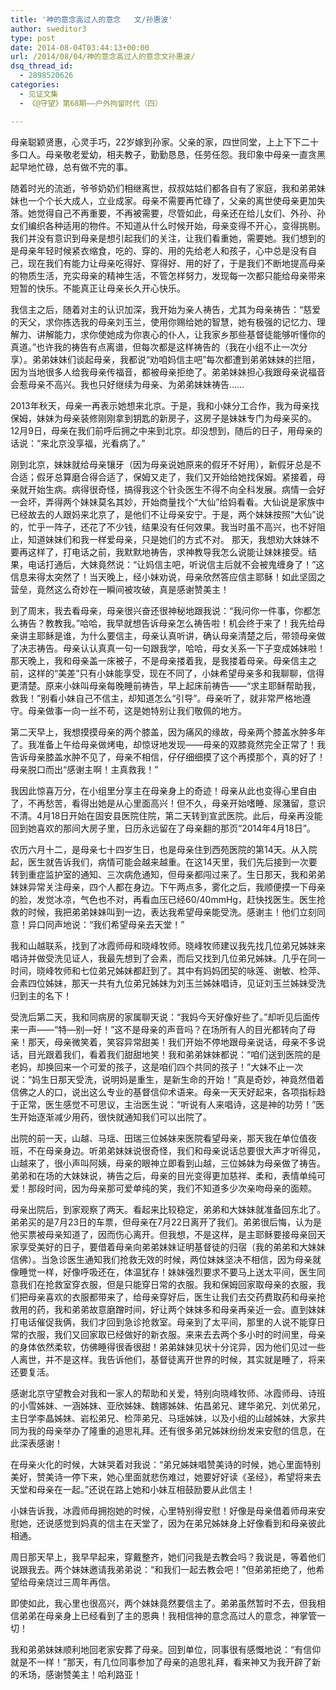 ```yaml
---
title: '神的意念高过人的意念   文/孙惠波'
author: sweditor3
type: post
date: 2014-08-04T03:44:13+00:00
url: /2014/08/04/神的意念高过人的意念文孙惠波/
dsq_thread_id:
  - 2898520626
categories:
  - 见证文集
  - 《@守望》第68期——户外拘留时代（四）

---
```

母亲聪颖贤惠，心灵手巧，22岁嫁到孙家。父亲的家，四世同堂，上上下下二十多口人。母亲敬老爱幼，相夫教子，勤勤恳恳，任劳任怨。我印象中母亲一直贪黑起早地忙碌，总有做不完的事。

随着时光的流逝，爷爷奶奶们相继离世，叔叔姑姑们都各自有了家庭，我和弟弟妹妹也一个个长大成人，立业成家。母亲不需要再忙碌了，父亲的离世使母亲更加失落。她觉得自己不再重要，不再被需要，尽管如此，母亲还在给儿女们、外孙、孙女们编织各种适用的物件。不知道从什么时候开始，母亲变得不开心，变得挑剔。我们并没有意识到母亲是想引起我们的关注，让我们看重她，需要她。我们想到的是母亲年轻时候紧衣缩食，吃的、穿的、用的先给老人和孩子，心中总是没有自己，现在我们有能力让母亲吃得好、穿得好、用的好了，于是我们不断地提高母亲的物质生活，充实母亲的精神生活，不管怎样努力，发现每一次都只能给母亲带来短暂的快乐。不能真正让母亲长久开心快乐。

我信主之后，随着对主的认识加深，我开始为亲人祷告，尤其为母亲祷告：“慈爱的天父，求你拣选我的母亲刘玉兰，使用你赐给她的智慧，她有极强的记忆力、理解力、讲解能力，求你使她成为你衷心的仆人，让我家乡那些基督徒能够听懂你的真道。”也许我的祷告有点离谱，但每次都是这样祷告的（我在小组不止一次分享）。弟弟妹妹们谈起母亲，我都说“劝咱妈信主吧”每次都遭到弟弟妹妹的拦阻，因为当地很多人给我母亲传福音，都被母亲拒绝了。弟弟妹妹担心我跟母亲说福音会惹母亲不高兴。我也只好继续为母亲、为弟弟妹妹祷告……

2013年秋天，母亲一再表示她想来北京。于是，我和小妹分工合作，我为母亲找保姆，妹妹为母亲装修刚刚拿到钥匙的新房子，这房子是妹妹专门为母亲买的。12月9日，母亲在我们前呼后拥之中来到北京。却没想到，随后的日子，用母亲的话说：“来北京没享福，光看病了。”

刚到北京，妹妹就给母亲镶牙（因为母亲说她原来的假牙不好用），新假牙总是不合适；假牙总算磨合得合适了，保姆又走了，我们又开始给她找保姆。紧接着，母亲就开始生病。病得很奇怪，搞得我这个针灸医生不得不向全科发展。病情一会好一会坏，弄得两个妹妹莫名其妙，开始商量找个“大仙”给妈看看。大仙说是家族中已经故去的人跟妈来北京了，是他们不让母亲安宁。于是，两个妹妹按照“大仙”说的，忙乎一阵子，还花了不少钱，结果没有任何效果。我当时虽不高兴，也不好阻止，知道妹妹们和我一样爱母亲，只是她们的方式不对。 那天，我想劝大妹妹不要再这样了，打电话之前，我默默地祷告，求神教导我怎么说能让妹妹接受。结果，电话打通后，大妹竟然说：“让妈信主吧，听说信主后就不会被鬼缠身了！”这信息来得太突然了！当天晚上，经小妹劝说，母亲欣然答应信主耶稣！如此坚固之营垒，竟然这么奇妙在一瞬间被攻破，真是感谢赞美主！

到了周末，我去看母亲，母亲很兴奋还很神秘地跟我说：“我问你一件事，你都怎么祷告？教教我。”哈哈，我早就想告诉母亲怎么祷告啦！机会终于来了！我先给母亲讲主耶稣是谁，为什么要信主，母亲认真听讲，确认母亲清楚之后，带领母亲做了决志祷告。母亲认认真真一句一句跟我学，哈哈，母女关系一下子变成姊妹啦！那天晚上，我和母亲盖一床被子，不是母亲搂着我，是我搂着母亲。母亲信主之前，这样的“美差”只有小妹能享受，现在不同了，小妹希望母亲多和我聊聊，信得更清楚。原来小妹叫母亲每晚睡前祷告，早上起床前祷告——“求主耶稣帮助我，救我！”别看小妹自己不信主，却知道怎么“引导”。母亲听了，就非常严格地遵守。母亲做事一向一丝不苟，这是她特别让我们敬佩的地方。

第二天早上，我想摸摸母亲的两个膝盖，因为痛风的缘故，母亲两个膝盖水肿多年了。我准备上午给母亲做烤电，却惊讶地发现——母亲的双膝竟然完全正常了！我告诉母亲膝盖水肿不见了，母亲不相信，仔仔细细摸了这个再摸那个，真的好了！母亲脱口而出“感谢主啊！主真救我！”

我因此惊喜万分，在小组里分享主在母亲身上的奇迹！母亲从此也变得心里自由了，不再愁苦，看得出她是从心里面高兴！但不久，母亲开始嗜睡、尿潴留，意识不清。4月18日开始在固安县医院住院，第二天转到宣武医院。此后，母亲再没能回到她喜欢的那间大房子里，日历永远留在了母亲翻的那页“2014年4月18日”。

农历六月十二，是母亲七十四岁生日，也是母亲住到西苑医院的第14天。从入院起，医生就告诉我们，病情可能会越来越重。在这14天里，我们先后接到一次要转到重症监护室的通知、三次病危通知，但母亲都闯过来了。生日那天，我和弟弟妹妹异常关注母亲，四个人都在身边。下午两点多，雾化之后，我顺便摸一下母亲的脸，发觉冰凉，气色也不对，再看血压已经60/40mmHg，赶快找医生。医生抢救的时候，我把弟弟妹妹叫到一边，表达我希望母亲能受洗。感谢主！他们立刻同意！异口同声地说：“我们希望母亲去天堂！”

我和山越联系，找到了冰霞师母和晓峰牧师。晓峰牧师建议我先找几位弟兄姊妹来唱诗并做受洗见证人，我最先想到了会素，而后又找到几位弟兄姊妹。几乎在同一时间，晓峰牧师和七位弟兄姊妹都赶到了。其中有妈妈团契的咏莲、谢敏、检萍、会素四位姊妹，那天一共有九位弟兄姊妹为刘玉兰姊妹唱诗，见证刘玉兰姊妹受洗归到主的名下！

受洗后第二天，我和同病房的家属聊天说：“我妈今天好像好些了。”却听见后面传来一声——“特—别—好！”这不是母亲的声音吗？在场所有人的目光都转向了母亲！那天，母亲微笑着，笑容异常甜美！我们开始不停地跟母亲说话，母亲不多说话，目光跟着我们，看着我们甜甜地笑！我和弟弟妹妹都说：“咱们送到医院的是老妈，却换回来一个可爱的孩子，这是咱们四个共同的孩子！”大妹不止一次说：“妈生日那天受洗，说明妈是重生，是新生命的开始！”真是奇妙，神竟然借着信佛之人的口，说出这么专业的基督信仰术语来。母亲一天天好起来，各项指标趋于正常，医生感觉不可思议，主治医生说：“听说有人来唱诗，这是神的功劳！”医生开始逐渐减少用药，很快就通知我们可以出院了。

出院的前一天，山越、马瑶、田瑞三位姊妹来医院看望母亲，那天我在单位值夜班，不在母亲身边。听弟弟妹妹说很奇怪，我们和母亲说话总要很大声才听得见，山越来了，很小声叫阿姨，母亲的眼神立即看到山越，三位姊妹为母亲做了祷告。弟弟和在场的大妹妹说，祷告之后，母亲的目光变得更加慈祥、柔和，表情单纯可爱！那段时间，因为母亲那可爱单纯的笑，我们不知道多少次亲吻母亲的面颊。

母亲出院后，到家观察了两天。看起来比较稳定，弟弟和大妹妹就准备回东北了。弟弟买的是7月23日的车票，但母亲在7月22日离开了我们。弟弟很后悔，认为是他买票被母亲知道了，因而伤心离开。但我想，不是这样，是主耶稣要接母亲回天家享受美好的日子，要借着母亲向弟弟妹妹证明基督徒的归宿（我的弟弟和大妹妹信佛）。当急诊医生通知我们抢救无效的时候，两位妹妹坚决不相信，因为母亲就像睡觉一样，好像呼吸还在，体温犹存！妹妹强烈要求不要马上送太平间，医生同意我们在抢救室穿衣服，但是只能穿日常的衣服。我和保姆回家取母亲的衣服，我们把母亲喜欢的衣服都带来了，给母亲穿好后，医生让我们去交药费取药和母亲抢救用的药，我和弟弟故意磨蹭时间，好让两个妹妹多和母亲再亲近一会。直到妹妹打电话催促我俩，我们才回到急诊抢救室。母亲到了太平间，那里的人说不能穿日常的衣服，我们又回家取已经做好的新衣服。来来去去两个多小时的时间里，母亲的身体依然柔软，仿佛睡得很香很甜！弟弟妹妹见状十分诧异，因为他们见过一些人离世，并不是这样。我告诉他们，基督徒离开世界的时候，其实就是睡了，将来还要复活。

感谢北京守望教会对我和一家人的帮助和关爱，特别向晓峰牧师、冰霞师母、诗班的小雪姊妹、一涵姊妹、亚欣姊妹、魏娜姊妹、佑昌弟兄、建华弟兄、刘优弟兄，主日学李晶姊妹、岩松弟兄、检萍弟兄、马瑶姊妹，以及小组的山越姊妹，大家共同为我的母亲举办了隆重的追思礼拜。还有很多弟兄姊妹纷纷发来安慰的信息，在此深表感谢！

在母亲火化的时候，大妹哭着对我说：“弟兄姊妹唱赞美诗的时候，她心里面特别美好，赞美诗一停下来，她心里面就悲伤难过，她要好好读《圣经》，希望将来去天堂和母亲在一起。”还说在路上她和小妹互相鼓励要从此信主！

小妹告诉我，冰霞师母拥抱她的时候，心里特别得安慰！好像是母亲借着师母来安慰她，还说感觉到妈真的信主在天堂了，因为在弟兄姊妹身上好像看到和母亲彼此相通。

周日那天早上，我早早起来，穿戴整齐，她们问我是去教会吗？我说是，等着他们说跟我去。两个妹妹邀请我弟弟说：“和我们一起去教会吧！”但弟弟拒绝了，他希望给母亲烧过三周年再信。

即使如此，我心里也很高兴，两个妹妹竟然要信主了。弟弟虽然暂时不去，但我相信弟弟在母亲身上已经看到了主的恩典！我相信神的意念高过人的意念，神掌管一切！

我和弟弟妹妹顺利地回老家安葬了母亲。回到单位，同事很有感慨地说：“有信仰就是不一样！”那天，有几位同事参加了母亲的追思礼拜，看来神又为我开辟了新的禾场，感谢赞美主！哈利路亚！